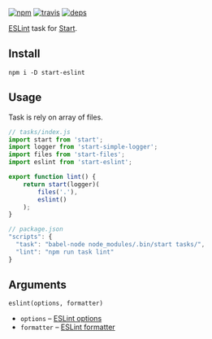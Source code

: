 [![npm](https://img.shields.io/npm/v/start-eslint.svg?style=flat-square)](https://www.npmjs.com/package/start-eslint)
[![travis](http://img.shields.io/travis/start-runner/eslint.svg?style=flat-square)](https://travis-ci.org/start-runner/eslint)
[![deps](https://img.shields.io/gemnasium/start-runner/eslint.svg?style=flat-square)](https://gemnasium.com/start-runner/eslint)

[ESLint](http://eslint.org/) task for [Start](https://github.com/start-runner/start).

## Install

```
npm i -D start-eslint
```

## Usage

Task is rely on array of files.

```js
// tasks/index.js
import start from 'start';
import logger from 'start-simple-logger';
import files from 'start-files';
import eslint from 'start-eslint';

export function lint() {
    return start(logger)(
        files('.'),
        eslint()
    );
}
```

```js
// package.json
"scripts": {
  "task": "babel-node node_modules/.bin/start tasks/",
  "lint": "npm run task lint"
}
```

## Arguments

`eslint(options, formatter)`

* `options` – [ESLint options](http://eslint.org/docs/developer-guide/nodejs-api.html#cliengine)
* `formatter` – [ESLint formatter](http://eslint.org/docs/developer-guide/nodejs-api.html#getformatter)
